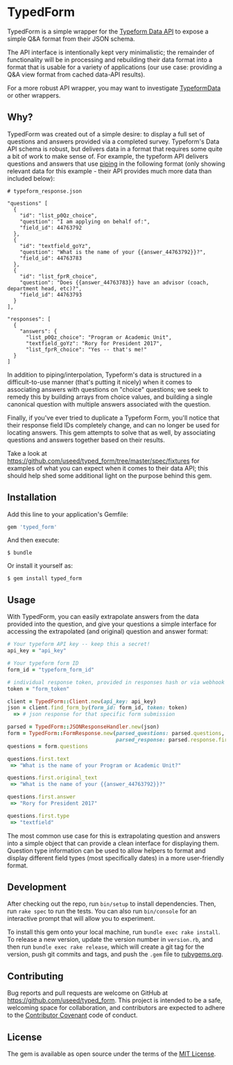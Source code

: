 # TypedForm

TypedForm is a simple wrapper for the [Typeform Data API](https://www.typeform.com/help/data-api/) to expose a simple Q&A format from their JSON schema.

The API interface is intentionally kept very minimalistic; the remainder of functionality will be in processing and rebuilding their data format into a format that is usable for a variety of applications (our use case: providing a Q&A view format from cached data-API results).

For a more robust API wrapper, you may want to investigate [TypeformData](https://github.com/shearwaterintl/typeform_data) or other wrappers.

## Why?

TypedForm was created out of a simple desire: to display a full set of questions and answers provided via a completed survey. Typeform's Data API schema is robust, but delivers data in a format that requires some quite a bit of work to make sense of. For example, the typeform API delivers questions and answers that use [piping](https://www.typeform.com/help/piping/) in the following format (only showing relevant data for this example - their API provides much more data than included below):

```
# typeform_response.json

"questions" [
  {
    "id": "list_p0Qz_choice",
    "question": "I am applying on behalf of:",
    "field_id": 44763792
  },
  {
    "id": "textfield_goYz",
    "question": "What is the name of your {{answer_44763792}}?",
    "field_id": 44763783
  },
  {
    "id": "list_fprR_choice",
    "question": "Does {{answer_44763783}} have an advisor (coach, department head, etc)?",
    "field_id": 44763793
  }
],

"responses": [
  {
    "answers": {
      "list_p0Qz_choice": "Program or Academic Unit",
      "textfield_goYz": "Rory for President 2017",
      "list_fprR_choice": "Yes -- that's me!"
  }
]
```

In addition to piping/interpolation, Typeform's data is structured in a difficult-to-use manner (that's putting it nicely) when it comes to associating answers with questions on "choice" questions; we seek to remedy this by building arrays from choice values, and building a single canonical question with multiple answers associated with the question.

Finally, if you've ever tried to duplicate a Typeform Form, you'll notice that their response field IDs completely change, and can no longer be used for locating answers. This gem attempts to solve that as well, by associating questions and answers together based on their results.

Take a look at https://github.com/useed/typed_form/tree/master/spec/fixtures for examples of what you can expect when it comes to their data API; this should help shed some additional light on the purpose behind this gem.


## Installation

Add this line to your application's Gemfile:

```ruby
gem 'typed_form'
```

And then execute:

    $ bundle

Or install it yourself as:

    $ gem install typed_form

## Usage

With TypedForm, you can easily extrapolate answers from the data provided into the question, and give your questions a simple interface for accessing the extrapolated (and original) question and answer format:

```ruby
# Your typeform API key -- keep this a secret!
api_key = "api_key"

# Your typeform form ID
form_id = "typeform_form_id"

# individual response token, provided in responses hash or via webhook data
token = "form_token" 

client = TypedForm::Client.new(api_key: api_key)
json = client.find_form_by(form_id: form_id, token: token)
  => # json response for that specific form submission

parsed = TypedForm::JSONResponseHandler.new(json)
form = TypedForm::FormResponse.new(parsed_questions: parsed.questions,
                                   parsed_response: parsed.response.first)
questions = form.questions

questions.first.text
 => "What is the name of your Program or Academic Unit?"

questions.first.original_text
 => "What is the name of your {{answer_44763792}}?"

questions.first.answer
 => "Rory for President 2017"

questions.first.type
 => "textfield"
```


The most common use case for this is extrapolating question and answers into a simple object that can provide a clean interface for displaying them. Question type information can be used to allow helpers to format and display different field types (most specifically dates) in a more user-friendly format.

## Development

After checking out the repo, run `bin/setup` to install dependencies. Then, run `rake spec` to run the tests. You can also run `bin/console` for an interactive prompt that will allow you to experiment.

To install this gem onto your local machine, run `bundle exec rake install`. To release a new version, update the version number in `version.rb`, and then run `bundle exec rake release`, which will create a git tag for the version, push git commits and tags, and push the `.gem` file to [rubygems.org](https://rubygems.org).

## Contributing

Bug reports and pull requests are welcome on GitHub at https://github.com/useed/typed_form. This project is intended to be a safe, welcoming space for collaboration, and contributors are expected to adhere to the [Contributor Covenant](http://contributor-covenant.org) code of conduct.


## License

The gem is available as open source under the terms of the [MIT License](http://opensource.org/licenses/MIT).
